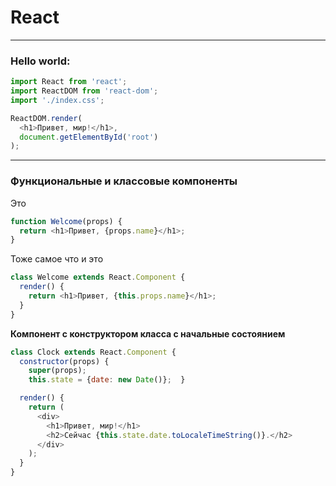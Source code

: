 <h1>React</h1>
<hr>
<h3>Hello world:</h3>

```javascript
import React from 'react';
import ReactDOM from 'react-dom';
import './index.css';

ReactDOM.render(
  <h1>Привет, мир!</h1>,
  document.getElementById('root')
);
```
<hr>
<h3>Функциональные и классовые компоненты</h3>

Это 
```javascript
function Welcome(props) {
  return <h1>Привет, {props.name}</h1>;
}
```
Тоже самое что и это
```javascript
class Welcome extends React.Component {
  render() {
    return <h1>Привет, {this.props.name}</h1>;
  }
}
```
<b>Компонент с конструктором класса с начальные состоянием</b>
```javascript
class Clock extends React.Component {
  constructor(props) {
    super(props);
    this.state = {date: new Date()};  }

  render() {
    return (
      <div>
        <h1>Привет, мир!</h1>
        <h2>Сейчас {this.state.date.toLocaleTimeString()}.</h2>
      </div>
    );
  }
}
```
